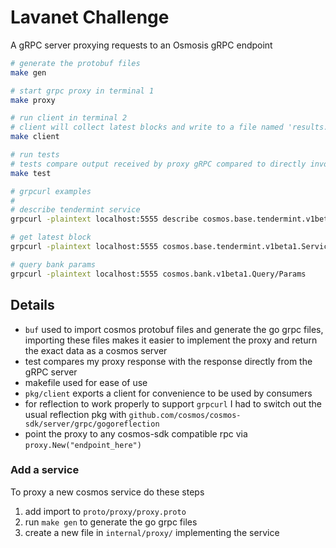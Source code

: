 # Lavanet Challenge

A gRPC server proxying requests to an Osmosis gRPC endpoint

```bash
# generate the protobuf files
make gen

# start grpc proxy in terminal 1
make proxy

# run client in terminal 2
# client will collect latest blocks and write to a file named 'results.json'
make client

# run tests
# tests compare output received by proxy gRPC compared to directly invoking the endpoint
make test

# grpcurl examples
#
# describe tendermint service
grpcurl -plaintext localhost:5555 describe cosmos.base.tendermint.v1beta1.Service

# get latest block
grpcurl -plaintext localhost:5555 cosmos.base.tendermint.v1beta1.Service/GetLatestBlock

# query bank params
grpcurl -plaintext localhost:5555 cosmos.bank.v1beta1.Query/Params
```

## Details

- `buf` used to import cosmos protobuf files and generate the go grpc files, importing these files makes it easier to implement the proxy and return the exact data as a cosmos server
- test compares my proxy response with the response directly from the gRPC server
- makefile used for ease of use
- `pkg/client` exports a client for convenience to be used by consumers
- for reflection to work properly to support `grpcurl` I had to switch out the usual reflection pkg with `github.com/cosmos/cosmos-sdk/server/grpc/gogoreflection`
- point the proxy to any cosmos-sdk compatible rpc via `proxy.New("endpoint_here")`

### Add a service

To proxy a new cosmos service do these steps

1. add import to `proto/proxy/proxy.proto`
2. run `make gen` to generate the go grpc files
3. create a new file in `internal/proxy/` implementing the service
